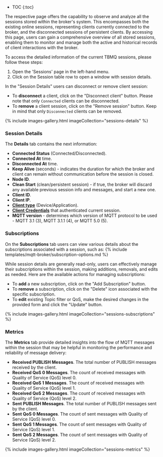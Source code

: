 
* TOC
{:toc}

The respective page offers the capability to observe and analyze all the sessions stored within the broker's system. 
This encompasses both the existing online sessions, representing clients currently connected to the broker, and the disconnected sessions of persistent clients. 
By accessing this page, users can gain a comprehensive overview of all stored sessions, enabling them to monitor and 
manage both the active and historical records of client interactions with the broker.

To access the detailed information of the current TBMQ sessions, please follow these steps:

1. Open the 'Sessions' page in the left-hand menu.
2. Click on the Session table row to open a window with session details.

In the "Session Details" users can disconnect or remove client session:
* To **disconnect** a client, click on the "Disconnect client" button. Please note that only `Connected` clients can be disconnected.
* To **remove** a client session, click on the "Remove session" button. Keep in mind that only `Disconnected` clients can be removed.

{% include images-gallery.html imageCollection="sessions-details" %}

### Session Details

The **Details** tab contains the next information: 
   * **Connected Status** (Connected/Disconnected).
   * **Connected At** time. 
   * **Disconnected At** time.
   * **Keep Alive** (seconds) - indicates the duration for which the broker and client can remain without communication before the session is closed.
   * **Node ID**.
   * **Clean Start** (clean/persistent session) - if true, the broker will discard any available previous session info and messages, and start a new one.
   * **Client ID**.
   * **Client IP**.
   * [**Client type**](docs/mqtt-broker/user-guide/mqtt-client-type) (Device/Application).
   * [**Client Credentials**](docs/mqtt-broker/user-guide/ui/mqtt-client-credentials/) that authenticated current session.
   * **MQTT version** - determines which version of MQTT protocol to be used - MQTT 3.1 (3), MQTT 3.1.1 (4), or MQTT 5.0 (5).

### Subscriptions

On the **Subscriptions** tab users can view various details about the subscriptions associated with a session, such as:
{% include templates/mqtt-broker/subscription-options.md %}

While session details are generally read-only, users can effectively manage their subscriptions within the session, making additions, removals, and edits as needed. 
Here are the available actions for managing subscriptions:
* To **add** a new subscription, click on the "Add Subscription" button. 
* To **remove** a subscription, click on the "Delete" icon associated with the specific subscription. 
* To **edit** existing Topic filter or QoS, make the desired changes in the provided form and click the "Update" button.

{% include images-gallery.html imageCollection="sessions-subscriptions" %}

### Metrics

The **Metrics** tab provide detailed insights into the flow of MQTT messages within the session that may be helpful in monitoring the performance and reliability of message delivery:
* **Received PUBLISH Messages**. The total number of PUBLISH messages received by the client.
* **Received QoS 0 Messages**. The count of received messages with Quality of Service (QoS) level 0.
* **Received QoS 1 Messages**. The count of received messages with Quality of Service (QoS) level 1.
* **Received QoS 2 Messages**. The count of received messages with Quality of Service (QoS) level 2.
* **Sent PUBLISH Messages**. The total number of PUBLISH messages sent by the client.
* **Sent QoS 0 Messages**. The count of sent messages with Quality of Service (QoS) level 0.
* **Sent QoS 1 Messages**. The count of sent messages with Quality of Service (QoS) level 1.
* **Sent QoS 2 Messages**. The count of sent messages with Quality of Service (QoS) level 2.

{% include images-gallery.html imageCollection="sessions-metrics" %}

